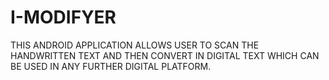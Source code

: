 # I-MODIFYER

THIS ANDROID APPLICATION ALLOWS USER TO SCAN THE HANDWRITTEN TEXT AND THEN CONVERT IN DIGITAL TEXT WHICH CAN BE USED IN ANY FURTHER DIGITAL PLATFORM.
